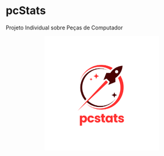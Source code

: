 # pcStats
Projeto Individual sobre Peças de Computador 


<div align="center"> 
<img height="300px"; src="https://github.com/deivid0067/pcStats/blob/main/img/logoREd.png" alt="Minha Imagem">
</div>
